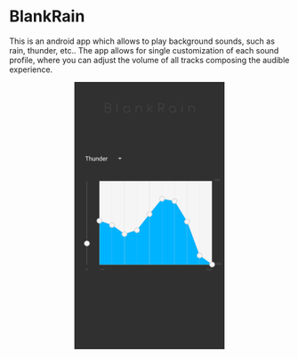 # BlankRain

This is an android app which allows to play background sounds, such as rain, thunder, etc.. The app allows for single customization of each sound profile, where you can adjust the volume of all tracks composing the audible experience.

  
<p align="center">
  <img src="/app/src/main/res/drawable/screenshot.png.png"  width="270" height="480">
</p>
